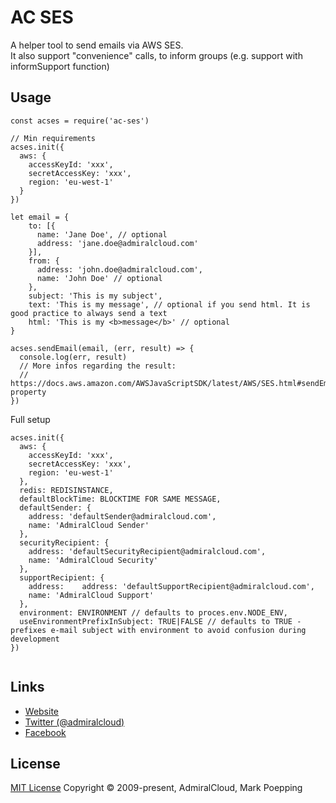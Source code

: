 # AC SES
A helper tool to send emails via AWS SES.  
It also support "convenience" calls, to inform groups (e.g. support with informSupport function)

## Usage

```
const acses = require('ac-ses')

// Min requirements
acses.init({ 
  aws: {
    accessKeyId: 'xxx',
    secretAccessKey: 'xxx',
    region: 'eu-west-1'  
  }
})

let email = {
    to: [{ 
      name: 'Jane Doe', // optional
      address: 'jane.doe@admiralcloud.com'
    }],
    from: {
      address: 'john.doe@admiralcloud.com',
      name: 'John Doe' // optional
    },
    subject: 'This is my subject',
    text: 'This is my message', // optional if you send html. It is good practice to always send a text
    html: 'This is my <b>message</b>' // optional
}

acses.sendEmail(email, (err, result) => {
  console.log(err, result)
  // More infos regarding the result:
  // https://docs.aws.amazon.com/AWSJavaScriptSDK/latest/AWS/SES.html#sendEmail-property
})
```

Full setup

```
acses.init({ 
  aws: {
    accessKeyId: 'xxx',
    secretAccessKey: 'xxx',
    region: 'eu-west-1'  
  },
  redis: REDISINSTANCE,
  defaultBlockTime: BLOCKTIME FOR SAME MESSAGE,
  defaultSender: {
    address: 'defaultSender@admiralcloud.com',
    name: 'AdmiralCloud Sender'
  },
  securityRecipient: {
    address: 'defaultSecurityRecipient@admiralcloud.com',
    name: 'AdmiralCloud Security'
  },
  supportRecipient: {
    address:    address: 'defaultSupportRecipient@admiralcloud.com',
    name: 'AdmiralCloud Support'
  },
  environment: ENVIRONMENT // defaults to proces.env.NODE_ENV,
  useEnvironmentPrefixInSubject: TRUE|FALSE // defaults to TRUE - prefixes e-mail subject with environment to avoid confusion during development
})


```

## Links
- [Website](https://www.admiralcloud.com/)
- [Twitter (@admiralcloud)](https://twitter.com/admiralcloud)
- [Facebook](https://www.facebook.com/MediaAssetManagement/)

## License
[MIT License](https://opensource.org/licenses/MIT) Copyright © 2009-present, AdmiralCloud, Mark Poepping